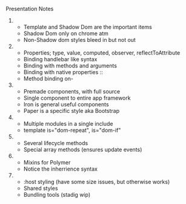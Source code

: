 Presentation Notes

1. 
	- Template and Shadow Dom are the important items
	- Shadow Dom only on chrome atm
	- Non-Shadow dom styles bleed in but not out

2.
	- Properties; type, value, computed, observer, reflectToAttribute
	- Binding handlebar like syntax
	- Binding with methods and arguments
	- Binding with native properties <property>::<event>
	- Method binding on-<event>

3.
	- Premade components, with full source
	- Single component to entire app framework
	- Iron is general useful components
	- Paper is a specific style aka Bootstrap

4.
	- Multiple modules in a single include
	- template is="dom-repeat", is="dom-if"

5.
	- Several lifecycle methods
	- Special array methods (ensures update events)

6.
	- Mixins for Polymer
	- Notice the inherrience syntax

7.
	- :host styling (have some size issues, but otherwise works)
	- Shared styles
	- Bundling tools (stadig wip)
